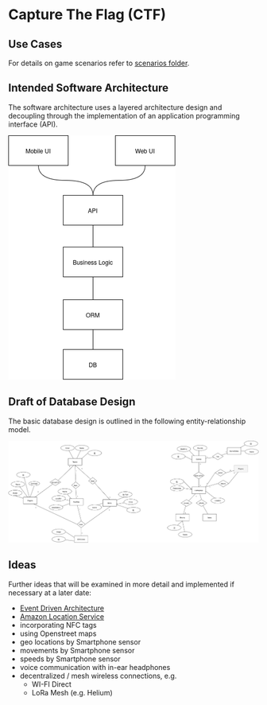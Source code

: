 # Capture The Flag (CTF)


## Use Cases
For details on game scenarios refer to [scenarios folder](./scenarios/Readme.md).


## Intended Software Architecture
The software architecture uses a layered architecture design and decoupling through the implementation of an application programming interface (API).

![Architecture](Architecture.png)

## Draft of Database Design 
The basic database design is outlined in the following entity-relationship model.

![Database Concept](./ctf_db_concept.drawio.png)



## Ideas
Further ideas that will be examined in more detail and implemented if necessary at a later date:

- [Event Driven Architecture](https://serverlessland.com/)
- [Amazon Location Service](https://aws.amazon.com/de/location/)
- incorporating NFC tags
- using Openstreet maps 
- geo locations by Smartphone sensor
- movements by Smartphone sensor
- speeds by Smartphone sensor
- voice communication with in-ear headphones
- decentralized / mesh wireless connections, e.g. 
  - WI-FI Direct
  - LoRa Mesh (e.g. Helium)